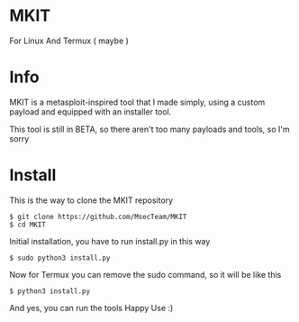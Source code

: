 # MKIT
For Linux And Termux ( maybe )

# Info 
MKIT is a metasploit-inspired tool that I made simply, using a custom payload and equipped with an installer tool.

This tool is still in BETA, so there aren't too many payloads and tools, so I'm sorry

# Install
This is the way to clone the MKIT repository
  ```
  $ git clone https://github.com/MsecTeam/MKIT
  $ cd MKIT
  ```
Initial installation, you have to run install.py in this way
  ```
  $ sudo python3 install.py
  ```
Now for Termux you can remove the sudo command, so it will be like this

  ```
  $ python3 install.py
  ```
  
And yes, you can run the tools
Happy Use :)
